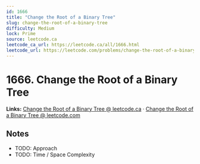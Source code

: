 ```yaml
--- 
id: 1666
title: "Change the Root of a Binary Tree"
slug: change-the-root-of-a-binary-tree
difficulty: Medium
lock: Prime
source: leetcode.ca
leetcode_ca_url: https://leetcode.ca/all/1666.html
leetcode_url: https://leetcode.com/problems/change-the-root-of-a-binary-tree/
---
```


# 1666. Change the Root of a Binary Tree

**Links:** [Change the Root of a Binary Tree @ leetcode.ca](https://leetcode.ca/all/1666.html) · [Change the Root of a Binary Tree @ leetcode.com](https://leetcode.com/problems/change-the-root-of-a-binary-tree/)

## Notes
- TODO: Approach
- TODO: Time / Space Complexity
